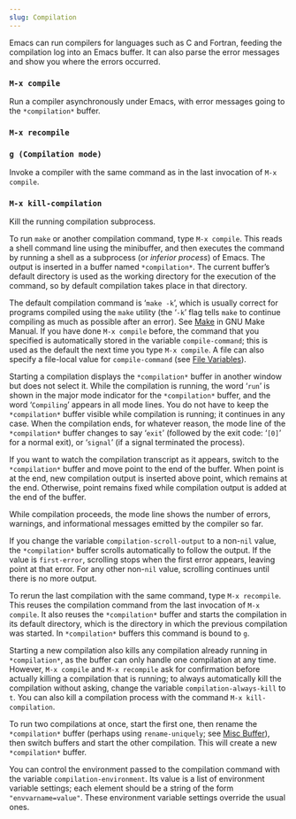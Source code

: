 ```yaml
---
slug: Compilation
---
```


Emacs can run compilers for languages such as C and Fortran, feeding the compilation log into an Emacs buffer. It can also parse the error messages and show you where the errors occurred.

### `M-x compile`

Run a compiler asynchronously under Emacs, with error messages going to the `*compilation*` buffer.

### `M-x recompile`

### `g (Compilation mode)`

Invoke a compiler with the same command as in the last invocation of `M-x compile`.

### `M-x kill-compilation`

Kill the running compilation subprocess.

To run `make` or another compilation command, type `M-x compile`. This reads a shell command line using the minibuffer, and then executes the command by running a shell as a subprocess (or *inferior process*) of Emacs. The output is inserted in a buffer named `*compilation*`. The current buffer’s default directory is used as the working directory for the execution of the command, so by default compilation takes place in that directory.

The default compilation command is ‘`make -k`’, which is usually correct for programs compiled using the `make` utility (the ‘`-k`’ flag tells `make` to continue compiling as much as possible after an error). See [Make](https://www.gnu.org/software/make/manual/make.html#Top) in GNU Make Manual. If you have done `M-x compile` before, the command that you specified is automatically stored in the variable `compile-command`; this is used as the default the next time you type `M-x compile`. A file can also specify a file-local value for `compile-command` (see [File Variables](/docs/emacs/File-Variables)).

Starting a compilation displays the `*compilation*` buffer in another window but does not select it. While the compilation is running, the word ‘`run`’ is shown in the major mode indicator for the `*compilation*` buffer, and the word ‘`Compiling`’ appears in all mode lines. You do not have to keep the `*compilation*` buffer visible while compilation is running; it continues in any case. When the compilation ends, for whatever reason, the mode line of the `*compilation*` buffer changes to say ‘`exit`’ (followed by the exit code: ‘`[0]`’ for a normal exit), or ‘`signal`’ (if a signal terminated the process).

If you want to watch the compilation transcript as it appears, switch to the `*compilation*` buffer and move point to the end of the buffer. When point is at the end, new compilation output is inserted above point, which remains at the end. Otherwise, point remains fixed while compilation output is added at the end of the buffer.

While compilation proceeds, the mode line shows the number of errors, warnings, and informational messages emitted by the compiler so far.

If you change the variable `compilation-scroll-output` to a non-`nil` value, the `*compilation*` buffer scrolls automatically to follow the output. If the value is `first-error`, scrolling stops when the first error appears, leaving point at that error. For any other non-`nil` value, scrolling continues until there is no more output.

To rerun the last compilation with the same command, type `M-x recompile`. This reuses the compilation command from the last invocation of `M-x compile`. It also reuses the `*compilation*` buffer and starts the compilation in its default directory, which is the directory in which the previous compilation was started. In `*compilation*` buffers this command is bound to `g`.

Starting a new compilation also kills any compilation already running in `*compilation*`, as the buffer can only handle one compilation at any time. However, `M-x compile` and `M-x recompile` ask for confirmation before actually killing a compilation that is running; to always automatically kill the compilation without asking, change the variable `compilation-always-kill` to `t`. You can also kill a compilation process with the command `M-x kill-compilation`.

To run two compilations at once, start the first one, then rename the `*compilation*` buffer (perhaps using `rename-uniquely`; see [Misc Buffer](/docs/emacs/Misc-Buffer)), then switch buffers and start the other compilation. This will create a new `*compilation*` buffer.

You can control the environment passed to the compilation command with the variable `compilation-environment`. Its value is a list of environment variable settings; each element should be a string of the form `"envvarname=value"`. These environment variable settings override the usual ones.
